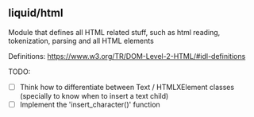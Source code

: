 liquid/html
---

Module that defines all HTML related stuff, such as html reading, tokenization, parsing and all HTML elements

Definitions: https://www.w3.org/TR/DOM-Level-2-HTML/#idl-definitions

TODO:
- [ ] Think how to differentiate between Text / HTMLXElement classes (specially to know when to insert a text child)
- [ ] Implement the 'insert_character()' function
